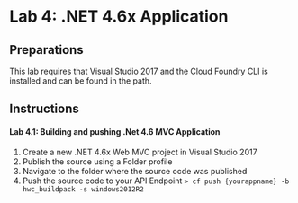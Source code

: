 # Lab 4: .NET 4.6x Application

## Preparations
This lab requires that Visual Studio 2017 and the Cloud Foundry CLI is installed and can be found in the path.

## Instructions
#### Lab 4.1: Building and pushing .Net 4.6 MVC Application
1. Create a new .NET 4.6x Web MVC project in Visual Studio 2017
2. Publish the source using a Folder profile
3. Navigate to the folder where the source ocde was published
4. Push the source code to your API Endpoint
`> cf push {yourappname} -b hwc_buildpack -s windows2012R2` 